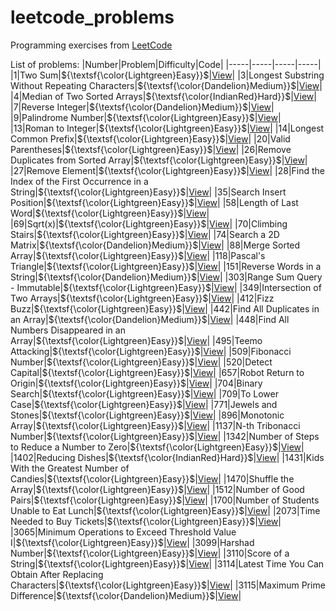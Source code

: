 # leetcode_problems
Programming exercises from [LeetCode](https://leetcode.com/problemset/)

List of problems:
|Number|Problem|Difficulty|Code|
|-----|-----|-----|-----|
|1|Two Sum|${\textsf{\color{Lightgreen}Easy}}$|[View](https://github.com/LucasGPrudente/leetcode_problems/tree/main/0001_two_sum)|
|3|Longest Substring Without Repeating Characters|${\textsf{\color{Dandelion}Medium}}$|[View](https://github.com/LucasGPrudente/leetcode_problems/tree/main/0003_longest_substring_without_repeating_characters)|
|4|Median of Two Sorted Arrays|${\textsf{\color{IndianRed}Hard}}$|[View](https://github.com/LucasGPrudente/leetcode_problems/tree/main/0004_median_of_two_sorted_arrays)|
|7|Reverse Integer|${\textsf{\color{Dandelion}Medium}}$|[View](https://github.com/LucasGPrudente/leetcode_problems/tree/main/0007_reverse_integer)|
|9|Palindrome Number|${\textsf{\color{Lightgreen}Easy}}$|[View](https://github.com/LucasGPrudente/leetcode_problems/tree/main/0009_palindrome_number)|
|13|Roman to Integer|${\textsf{\color{Lightgreen}Easy}}$|[View](https://github.com/LucasGPrudente/leetcode_problems/tree/main/0013_roman_to_integer)|
|14|Longest Common Prefix|${\textsf{\color{Lightgreen}Easy}}$|[View](https://github.com/LucasGPrudente/leetcode_problems/tree/main/0014_longest_common_prefix)|
|20|Valid Parentheses|${\textsf{\color{Lightgreen}Easy}}$|[View](https://github.com/LucasGPrudente/leetcode_problems/tree/main/0020_valid_parentheses)|
|26|Remove Duplicates from Sorted Array|${\textsf{\color{Lightgreen}Easy}}$|[View](https://github.com/LucasGPrudente/leetcode_problems/tree/main/0026_remove_duplicates_from_sorted_array)|
|27|Remove Element|${\textsf{\color{Lightgreen}Easy}}$|[View](https://github.com/LucasGPrudente/leetcode_problems/tree/main/0027_remove_element)|
|28|Find the Index of the First Occurrence in a String|${\textsf{\color{Lightgreen}Easy}}$|[View](https://github.com/LucasGPrudente/leetcode_problems/tree/main/0028_find_the_index_of_the_first_occurrence_in_a_string)|
|35|Search Insert Position|${\textsf{\color{Lightgreen}Easy}}$|[View](https://github.com/LucasGPrudente/leetcode_problems/tree/main/0035_search_insert_position)|
|58|Length of Last Word|${\textsf{\color{Lightgreen}Easy}}$|[View](https://github.com/LucasGPrudente/leetcode_problems/tree/main/0058_length_of_last_word)|
|69|Sqrt(x)|${\textsf{\color{Lightgreen}Easy}}$|[View](https://github.com/LucasGPrudente/leetcode_problems/tree/main/0069_sqrtx)|
|70|Climbing Stairs|${\textsf{\color{Lightgreen}Easy}}$|[View](https://github.com/LucasGPrudente/leetcode_problems/tree/main/0070_climbing_stairs)|
|74|Search a 2D Matrix|${\textsf{\color{Dandelion}Medium}}$|[View](https://github.com/LucasGPrudente/leetcode_problems/tree/main/0074_search_a_2d_matrix)|
|88|Merge Sorted Array|${\textsf{\color{Lightgreen}Easy}}$|[View](https://github.com/LucasGPrudente/leetcode_problems/tree/main/0088_merge_sorted_array)|
|118|Pascal's Triangle|${\textsf{\color{Lightgreen}Easy}}$|[View](https://github.com/LucasGPrudente/leetcode_problems/tree/main/0118_pascals_triangle)|
|151|Reverse Words in a String|${\textsf{\color{Dandelion}Medium}}$|[View](https://github.com/LucasGPrudente/leetcode_problems/tree/main/0151_reverse_words_in_a_string)|
|303|Range Sum Query - Immutable|${\textsf{\color{Lightgreen}Easy}}$|[View](https://github.com/LucasGPrudente/leetcode_problems/tree/main/0303_range_sum_query_immutable)|
|349|Intersection of Two Arrays|${\textsf{\color{Lightgreen}Easy}}$|[View](https://github.com/LucasGPrudente/leetcode_problems/tree/main/0349_intersection_of_two_arrays)|
|412|Fizz Buzz|${\textsf{\color{Lightgreen}Easy}}$|[View](https://github.com/LucasGPrudente/leetcode_problems/tree/main/0412_fizz_buzz)|
|442|Find All Duplicates in an Array|${\textsf{\color{Dandelion}Medium}}$|[View](https://github.com/LucasGPrudente/leetcode_problems/tree/main/0442_find_all_duplicates_in_an_array)|
|448|Find All Numbers Disappeared in an Array|${\textsf{\color{Lightgreen}Easy}}$|[View](https://github.com/LucasGPrudente/leetcode_problems/tree/main/0448_find_all_numbers_disappeared_in_an_array)|
|495|Teemo Attacking|${\textsf{\color{Lightgreen}Easy}}$|[View](https://github.com/LucasGPrudente/leetcode_problems/tree/main/0495_teemo_attacking)|
|509|Fibonacci Number|${\textsf{\color{Lightgreen}Easy}}$|[View](https://github.com/LucasGPrudente/leetcode_problems/tree/main/0509_fibonacci_number)|
|520|Detect Capital|${\textsf{\color{Lightgreen}Easy}}$|[View](https://github.com/LucasGPrudente/leetcode_problems/tree/main/0520_detect_capital)|
|657|Robot Return to Origin|${\textsf{\color{Lightgreen}Easy}}$|[View](https://github.com/LucasGPrudente/leetcode_problems/tree/main/0657_robot_return_to_origin)|
|704|Binary Search|${\textsf{\color{Lightgreen}Easy}}$|[View](https://github.com/LucasGPrudente/leetcode_problems/tree/main/0704_binary_search)|
|709|To Lower Case|${\textsf{\color{Lightgreen}Easy}}$|[View](https://github.com/LucasGPrudente/leetcode_problems/tree/main/0709_to_lower_case)|
|771|Jewels and Stones|${\textsf{\color{Lightgreen}Easy}}$|[View](https://github.com/LucasGPrudente/leetcode_problems/tree/main/0771_jewels_and_stones)|
|896|Monotonic Array|${\textsf{\color{Lightgreen}Easy}}$|[View](https://github.com/LucasGPrudente/leetcode_problems/tree/main/0896_monotonic_array)|
|1137|N-th Tribonacci Number|${\textsf{\color{Lightgreen}Easy}}$|[View](https://github.com/LucasGPrudente/leetcode_problems/tree/main/1137-n-th-tribonacci-number)|
|1342|Number of Steps to Reduce a Number to Zero|${\textsf{\color{Lightgreen}Easy}}$|[View](https://github.com/LucasGPrudente/leetcode_problems/tree/main/1342-number-of-steps-to-reduce-a-number-to-zero)|
|1402|Reducing Dishes|${\textsf{\color{IndianRed}Hard}}$|[View](https://github.com/LucasGPrudente/leetcode_problems/tree/main/1402-reducing-dishes)|
|1431|Kids With the Greatest Number of Candies|${\textsf{\color{Lightgreen}Easy}}$|[View](https://github.com/LucasGPrudente/leetcode-problems/tree/main/1431-kids-with-the-greatest-number-of-candies)|
|1470|Shuffle the Array|${\textsf{\color{Lightgreen}Easy}}$|[View](https://github.com/LucasGPrudente/leetcode-problems/tree/main/1470-shuffle-the-array)|
|1512|Number of Good Pairs|${\textsf{\color{Lightgreen}Easy}}$|[View](https://github.com/LucasGPrudente/leetcode-problems/tree/main/1512-number-of-good-pairs)|
|1700|Number of Students Unable to Eat Lunch|${\textsf{\color{Lightgreen}Easy}}$|[View](https://github.com/LucasGPrudente/leetcode-problems/tree/main/1700-number-of-students-unable-to-eat-lunch)|
|2073|Time Needed to Buy Tickets|${\textsf{\color{Lightgreen}Easy}}$|[View](https://github.com/LucasGPrudente/leetcode-problems/tree/main/2073-time-needed-to-buy-tickets)|
|3065|Minimum Operations to Exceed Threshold Value I|${\textsf{\color{Lightgreen}Easy}}$|[View](https://github.com/LucasGPrudente/leetcode-problems/tree/main/3065-minimum-operations-to-exceed-threshold-value-i)|
|3099|Harshad Number|${\textsf{\color{Lightgreen}Easy}}$|[View](https://github.com/LucasGPrudente/leetcode-problems/tree/main/3099-harshad-number)|
|3110|Score of a String|${\textsf{\color{Lightgreen}Easy}}$|[View](https://github.com/LucasGPrudente/leetcode-problems/tree/main/3110-score-of-a-string)|
|3114|Latest Time You Can Obtain After Replacing Characters|${\textsf{\color{Lightgreen}Easy}}$|[View](https://github.com/LucasGPrudente/leetcode-problems/tree/main/3114-latest-time-you-can-obtain-after-replacing-characters)|
|3115|Maximum Prime Difference|${\textsf{\color{Dandelion}Medium}}$|[View](https://github.com/LucasGPrudente/leetcode-problems/tree/main/3115-maximum-prime-difference)|
